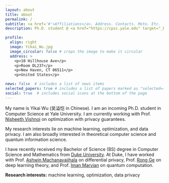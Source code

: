 ```yaml
---
layout: about
title: about
permalink: /
subtitle: <a href='#'>Affiliations</a>. Address. Contacts. Moto. Etc.
description: Ph.D. student @ <a href="https://cpsc.yale.edu" target="_blank">Department of Computer Science</a>, <a href="https://www.yale.edu" target="_blank">Yale University</a> 

profile:
  align: right
  image: Yikai_Wu.jpg
  image_circular: false # crops the image to make it circular
  address: >
    <p>10 Hillhouse Ave</p>
    <p>Room DL237</p>
    <p>New Haven, CT 06511</p>
    <p>United States</p>

news: false  # includes a list of news items
selected_papers: true # includes a list of papers marked as "selected={true}"
social: true  # includes social icons at the bottom of the page
---
```


My name is Yikai Wu <a href="https://www.name-coach.com/yikai-wu" target="_blank" title="NameCoach"><i class="fas fa-volume-up"></i></a> (吴溢恺 in Chinese). I am an incoming Ph.D. student in Computer Science at Yale University. I am currently working with Prof. <a href="https://www.cs.yale.edu/homes/vishnoi/Home.html" target="_blank">Nisheeth Vishnoi</a> on optimization with privacy guarantees.

My research interests lie on machine learning, optimization, and data privacy. I am also broadly interested in theoretical computer science and quantum information science.

I have recently received my Bachelor of Science (BS) degree in Computer Science and Mathematics from <a href="https://www.duke.edu" target="_blank">Duke University</a>. At Duke, I have worked with Prof. <a href="https://users.cs.duke.edu/~ashwin/" target="_blank">Ashwin Machanavajjhala</a> on differential privacy, Prof. <a href="https://users.cs.duke.edu/~rongge/" target="_blank">Rong Ge</a> on deep learning theory, and Prof. <a href="https://sites.duke.edu/marvian/" target="_blank">Iman Marvian</a> on quantum computation.

**Research interests:** machine learning, optimization, data privacy
